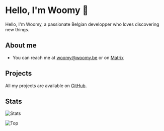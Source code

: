 # Hello, I'm Woomy 👋

Hello, I'm Woomy, a passionate Belgian developper who loves discovering new things.

## About me

- You can reach me at [woomy@woomy.be](mailto:woomy@woomy.be) or on [Matrix](https://matrix.to/#/@woomymy:matrix.org)

## Projects

All my projects are available on [GitHub](https://github.com/Woomymy?tab=repositories).

## Stats

![Stats](https://github-readme-stats.vercel.app/api?username=Woomymy&show_icons=true&theme=onedark&count_private=true)

![Top](https://github-readme-stats.vercel.app/api/top-langs/?username=Woomymy&layout=compact&theme=onedark&count_private=true)

